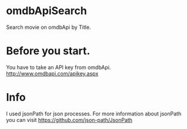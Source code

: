 # omdbApiSearch
Search movie on omdbApi by Title.

# Before you start.
You have to take an API key from omdbApi. http://www.omdbapi.com/apikey.aspx

# Info
I used jsonPath for json processes. For more information about jsonPath you can visit https://github.com/json-path/JsonPath
